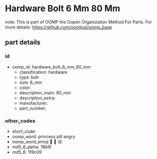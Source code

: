# Hardware Bolt 6 Mm 80 Mm  

note: This is part of OOMP the Oopen Organization Method For Parts. For more details: https://github.com/oomlout/oomp_base

##  part details





### id
* oomp_id: hardware_bolt_6_mm_80_mm
  * classification: hardware
  * type: bolt
  * size: 6_mm
  * color: 
  * description_main: 80_mm
  * description_extra: 
  * manufacturer: 
  * part_number: 

### other_codes
* short_code: 
* oomp_word: princess pill angry
* oomp_word_emoji :princess: :pill: :angry:
* md5_6_alpha: 18b9l
* md5_6: 1f8c09